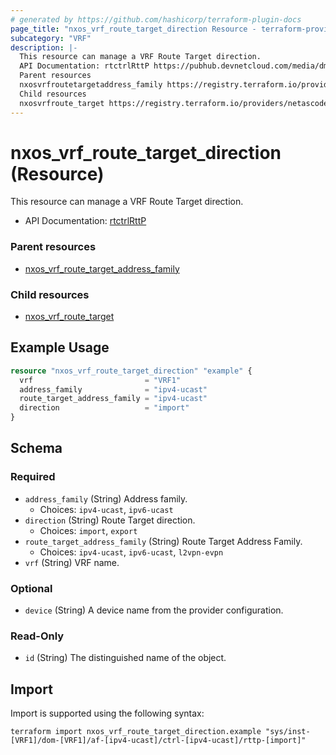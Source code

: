 ```yaml
---
# generated by https://github.com/hashicorp/terraform-plugin-docs
page_title: "nxos_vrf_route_target_direction Resource - terraform-provider-nxos"
subcategory: "VRF"
description: |-
  This resource can manage a VRF Route Target direction.
  API Documentation: rtctrlRttP https://pubhub.devnetcloud.com/media/dme-docs-10-2-2/docs/Routing%20and%20Forwarding/rtctrl:RttP/
  Parent resources
  nxosvrfroutetargetaddress_family https://registry.terraform.io/providers/netascode/nxos/latest/docs/resources/vrf_route_target_address_family
  Child resources
  nxosvrfroute_target https://registry.terraform.io/providers/netascode/nxos/latest/docs/resources/vrf_route_target
---
```


# nxos_vrf_route_target_direction (Resource)

This resource can manage a VRF Route Target direction.

- API Documentation: [rtctrlRttP](https://pubhub.devnetcloud.com/media/dme-docs-10-2-2/docs/Routing%20and%20Forwarding/rtctrl:RttP/)

### Parent resources

- [nxos_vrf_route_target_address_family](https://registry.terraform.io/providers/netascode/nxos/latest/docs/resources/vrf_route_target_address_family)

### Child resources

- [nxos_vrf_route_target](https://registry.terraform.io/providers/netascode/nxos/latest/docs/resources/vrf_route_target)

## Example Usage

```terraform
resource "nxos_vrf_route_target_direction" "example" {
  vrf                         = "VRF1"
  address_family              = "ipv4-ucast"
  route_target_address_family = "ipv4-ucast"
  direction                   = "import"
}
```

<!-- schema generated by tfplugindocs -->
## Schema

### Required

- `address_family` (String) Address family.
  - Choices: `ipv4-ucast`, `ipv6-ucast`
- `direction` (String) Route Target direction.
  - Choices: `import`, `export`
- `route_target_address_family` (String) Route Target Address Family.
  - Choices: `ipv4-ucast`, `ipv6-ucast`, `l2vpn-evpn`
- `vrf` (String) VRF name.

### Optional

- `device` (String) A device name from the provider configuration.

### Read-Only

- `id` (String) The distinguished name of the object.

## Import

Import is supported using the following syntax:

```shell
terraform import nxos_vrf_route_target_direction.example "sys/inst-[VRF1]/dom-[VRF1]/af-[ipv4-ucast]/ctrl-[ipv4-ucast]/rttp-[import]"
```
